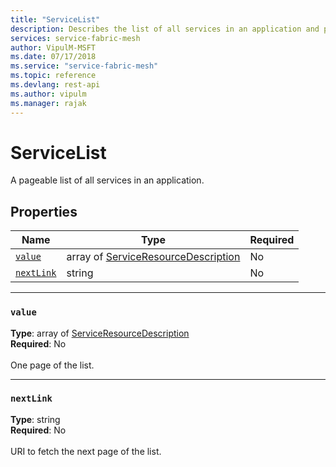 ```yaml
---
title: "ServiceList"
description: Describes the list of all services in an application and provides the names, types, and requirements statuses for the value and nextLink properties.
services: service-fabric-mesh
author: VipulM-MSFT
ms.date: 07/17/2018
ms.service: "service-fabric-mesh"
ms.topic: reference
ms.devlang: rest-api
ms.author: vipulm
ms.manager: rajak
---
```

# ServiceList

A pageable list of all services in an application.


## Properties
| Name | Type | Required |
| --- | --- | --- |
| [`value`](#value) | array of [ServiceResourceDescription](sfmeshrp-model-serviceresourcedescription.md) | No |
| [`nextLink`](#nextlink) | string | No |

____
### `value`
__Type__: array of [ServiceResourceDescription](sfmeshrp-model-serviceresourcedescription.md) <br/>
__Required__: No<br/>
<br/>
One page of the list.

____
### `nextLink`
__Type__: string <br/>
__Required__: No<br/>
<br/>
URI to fetch the next page of the list.
